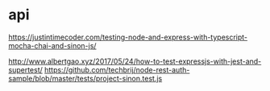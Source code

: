 # api

https://justintimecoder.com/testing-node-and-express-with-typescript-mocha-chai-and-sinon-js/

http://www.albertgao.xyz/2017/05/24/how-to-test-expressjs-with-jest-and-supertest/
https://github.com/techbrij/node-rest-auth-sample/blob/master/tests/project-sinon.test.js

